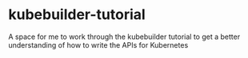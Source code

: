 # kubebuilder-tutorial
A space for me to work through the kubebuilder tutorial to get a better understanding of how to write the APIs for Kubernetes
